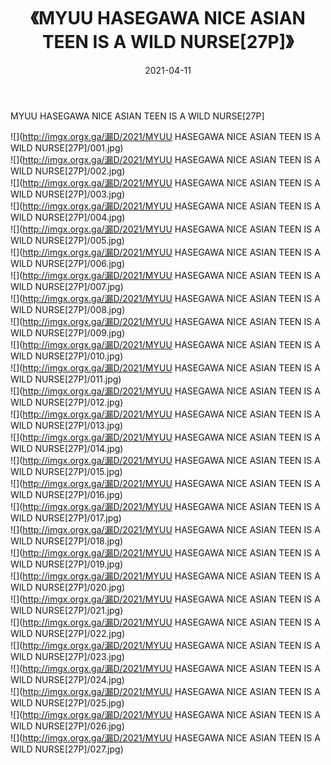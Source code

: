 ﻿---
layout: post
title:  《MYUU HASEGAWA NICE ASIAN TEEN IS A WILD NURSE[27P]》
date:   2021-04-11
img: http://imgx.orgx.ga/漏D/2021/MYUU HASEGAWA NICE ASIAN TEEN IS A WILD NURSE[27P]/000.jpg
categories: [美女, 清纯, 唯美]
---

MYUU HASEGAWA NICE ASIAN TEEN IS A WILD NURSE[27P]

  ![](http://imgx.orgx.ga/漏D/2021/MYUU HASEGAWA NICE ASIAN TEEN IS A WILD NURSE[27P]/001.jpg) <br> ![](http://imgx.orgx.ga/漏D/2021/MYUU HASEGAWA NICE ASIAN TEEN IS A WILD NURSE[27P]/002.jpg) <br> ![](http://imgx.orgx.ga/漏D/2021/MYUU HASEGAWA NICE ASIAN TEEN IS A WILD NURSE[27P]/003.jpg) <br> ![](http://imgx.orgx.ga/漏D/2021/MYUU HASEGAWA NICE ASIAN TEEN IS A WILD NURSE[27P]/004.jpg) <br> ![](http://imgx.orgx.ga/漏D/2021/MYUU HASEGAWA NICE ASIAN TEEN IS A WILD NURSE[27P]/005.jpg) <br> ![](http://imgx.orgx.ga/漏D/2021/MYUU HASEGAWA NICE ASIAN TEEN IS A WILD NURSE[27P]/006.jpg) <br> ![](http://imgx.orgx.ga/漏D/2021/MYUU HASEGAWA NICE ASIAN TEEN IS A WILD NURSE[27P]/007.jpg) <br> ![](http://imgx.orgx.ga/漏D/2021/MYUU HASEGAWA NICE ASIAN TEEN IS A WILD NURSE[27P]/008.jpg) <br> ![](http://imgx.orgx.ga/漏D/2021/MYUU HASEGAWA NICE ASIAN TEEN IS A WILD NURSE[27P]/009.jpg) <br> ![](http://imgx.orgx.ga/漏D/2021/MYUU HASEGAWA NICE ASIAN TEEN IS A WILD NURSE[27P]/010.jpg) <br> ![](http://imgx.orgx.ga/漏D/2021/MYUU HASEGAWA NICE ASIAN TEEN IS A WILD NURSE[27P]/011.jpg) <br> ![](http://imgx.orgx.ga/漏D/2021/MYUU HASEGAWA NICE ASIAN TEEN IS A WILD NURSE[27P]/012.jpg) <br> ![](http://imgx.orgx.ga/漏D/2021/MYUU HASEGAWA NICE ASIAN TEEN IS A WILD NURSE[27P]/013.jpg) <br> ![](http://imgx.orgx.ga/漏D/2021/MYUU HASEGAWA NICE ASIAN TEEN IS A WILD NURSE[27P]/014.jpg) <br> ![](http://imgx.orgx.ga/漏D/2021/MYUU HASEGAWA NICE ASIAN TEEN IS A WILD NURSE[27P]/015.jpg) <br> ![](http://imgx.orgx.ga/漏D/2021/MYUU HASEGAWA NICE ASIAN TEEN IS A WILD NURSE[27P]/016.jpg) <br> ![](http://imgx.orgx.ga/漏D/2021/MYUU HASEGAWA NICE ASIAN TEEN IS A WILD NURSE[27P]/017.jpg) <br> ![](http://imgx.orgx.ga/漏D/2021/MYUU HASEGAWA NICE ASIAN TEEN IS A WILD NURSE[27P]/018.jpg) <br> ![](http://imgx.orgx.ga/漏D/2021/MYUU HASEGAWA NICE ASIAN TEEN IS A WILD NURSE[27P]/019.jpg) <br> ![](http://imgx.orgx.ga/漏D/2021/MYUU HASEGAWA NICE ASIAN TEEN IS A WILD NURSE[27P]/020.jpg) <br> ![](http://imgx.orgx.ga/漏D/2021/MYUU HASEGAWA NICE ASIAN TEEN IS A WILD NURSE[27P]/021.jpg) <br> ![](http://imgx.orgx.ga/漏D/2021/MYUU HASEGAWA NICE ASIAN TEEN IS A WILD NURSE[27P]/022.jpg) <br> ![](http://imgx.orgx.ga/漏D/2021/MYUU HASEGAWA NICE ASIAN TEEN IS A WILD NURSE[27P]/023.jpg) <br> ![](http://imgx.orgx.ga/漏D/2021/MYUU HASEGAWA NICE ASIAN TEEN IS A WILD NURSE[27P]/024.jpg) <br> ![](http://imgx.orgx.ga/漏D/2021/MYUU HASEGAWA NICE ASIAN TEEN IS A WILD NURSE[27P]/025.jpg) <br> ![](http://imgx.orgx.ga/漏D/2021/MYUU HASEGAWA NICE ASIAN TEEN IS A WILD NURSE[27P]/026.jpg) <br> ![](http://imgx.orgx.ga/漏D/2021/MYUU HASEGAWA NICE ASIAN TEEN IS A WILD NURSE[27P]/027.jpg) <br>